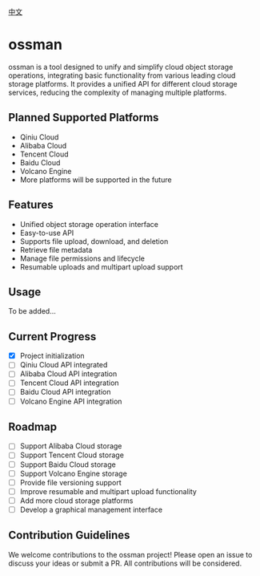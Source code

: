 [中文](./readme_zh.md)

# ossman

ossman is a tool designed to unify and simplify cloud object storage operations, integrating basic functionality from various leading cloud storage platforms. It provides a unified API for different cloud storage services, reducing the complexity of managing multiple platforms.

## Planned Supported Platforms

- Qiniu Cloud
- Alibaba Cloud
- Tencent Cloud
- Baidu Cloud
- Volcano Engine
- More platforms will be supported in the future

## Features

- Unified object storage operation interface
- Easy-to-use API
- Supports file upload, download, and deletion
- Retrieve file metadata
- Manage file permissions and lifecycle
- Resumable uploads and multipart upload support

## Usage

To be added...

## Current Progress

- [x] Project initialization
- [ ] Qiniu Cloud API integrated
- [ ] Alibaba Cloud API integration
- [ ] Tencent Cloud API integration
- [ ] Baidu Cloud API integration
- [ ] Volcano Engine API integration

## Roadmap

- [ ] Support Alibaba Cloud storage
- [ ] Support Tencent Cloud storage
- [ ] Support Baidu Cloud storage
- [ ] Support Volcano Engine storage
- [ ] Provide file versioning support
- [ ] Improve resumable and multipart upload functionality
- [ ] Add more cloud storage platforms
- [ ] Develop a graphical management interface

## Contribution Guidelines

We welcome contributions to the ossman project! Please open an issue to discuss your ideas or submit a PR. All contributions will be considered.
